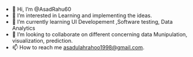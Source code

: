 - 👋 Hi, I’m @AsadRahu60
- 👀 I’m interested in Learning and implementing the ideas.
- 🌱 I’m currently learning UI Developement ,Software testing, Data Analytics
- 💞️ I’m looking to collaborate on different concerning data Munipulation, visualization, prediction.
- 📫 How to reach me asadulahrahoo1998@gmail.com.

<!---
AsadRahu60/AsadRahu60 is a ✨ special ✨ repository because its `README.md` (this file) appears on your GitHub profile.
You can click the Preview link to take a look at your changes.
--->
